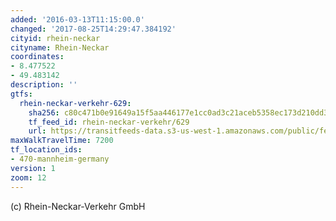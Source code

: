 ```yaml
---
added: '2016-03-13T11:15:00.0'
changed: '2017-08-25T14:29:47.384192'
cityid: rhein-neckar
cityname: Rhein-Neckar
coordinates:
- 8.477522
- 49.483142
description: ''
gtfs:
  rhein-neckar-verkehr-629:
    sha256: c80c471b0e91649a15f5aa446177e1cc0ad3c21aceb5358ec173d210dd367681
    tf_feed_id: rhein-neckar-verkehr/629
    url: https://transitfeeds-data.s3-us-west-1.amazonaws.com/public/feeds/rhein-neckar-verkehr/629/20170818/gtfs.zip
maxWalkTravelTime: 7200
tf_location_ids:
- 470-mannheim-germany
version: 1
zoom: 12
---
```


(c) Rhein-Neckar-Verkehr GmbH
